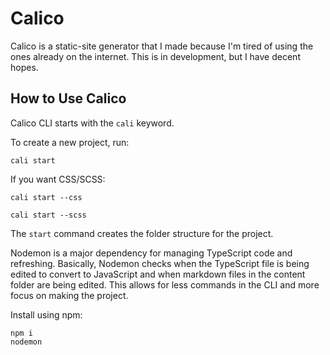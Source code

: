 # Calico

Calico is a static-site generator that I made because I'm tired of using the ones already on the internet. This is in development, but I have decent hopes.

## How to Use Calico

Calico CLI starts with the ```cali``` keyword.

To create a new project, run:

```cli
cali start
```

If you want CSS/SCSS:

```cli
cali start --css
```

```cli
cali start --scss
```

The ```start``` command creates the folder structure for the project.

Nodemon is a major dependency for managing TypeScript code and refreshing. Basically, Nodemon checks when the TypeScript file is being edited to convert to JavaScript and when markdown files in the content folder are being edited. This allows for less commands in the CLI and more focus on making the project.

Install using npm:

```cli
npm i
nodemon
```
